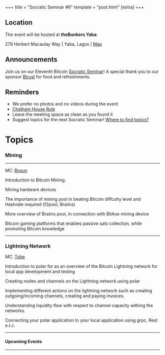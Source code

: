 +++
title = "Socratic Seminar #6"
template = "post.html"
[extra]
+++

## Location

The event will be hosted at **theBunkers Yaba**:

279 Herbert Macaulay Way | Yaba, Lagos | [Map](https://maps.app.goo.gl/ML9GbjgcNTXj4Gnv5)

## Announcements

Join us on our Eleventh Bitcoin [Socratic Seminar](/about)! A special thank you to our
sponsor [Btrust](http://btrust.tech/) for food and refreshments.

## Reminders

- We prefer no photos and no videos during the event
- [Chatham House Rule](https://www.chathamhouse.org/about-us/chatham-house-rule)
- Leave the meeting space as clean as you found it
- Suggest topics for the next Socratic Seminar! [Where to find topics?](/about/find-topics)

# Topics

### Mining

---

MC: [Bosun](https://x.com/bosunoyeleke)


 Introduction to Bitcoin Mining.

 Mining hardware devices

 The importance of mining pool in beating Bitcoin diffculty level and Hashrate required (f2pool, Braiins)

 More overview of Braiins pool, in connection with BitAxe mining device

 Bitcoin gaming platforms that enables passive sats collection, while promoting Bitcoin knowledge


---

### Lightning Network

MC: [Tobe](https://github.com/TChukwuleta)

 Introduction to polar for as an overview of the Bitcoin Lightning network for local app development and testing 

 Creating nodes and channels on the Lightning network using polar

 Implementing different actions on the lightning network such as creating outgoing/incoming channels, creating and paying invoices.

 Understanding liquidity flow with respect to channel capacity withing the networks.

 Connecting your polar application to your local application using grpc, Rest e.t.c.

---

 

#### Upcoming Events


---
